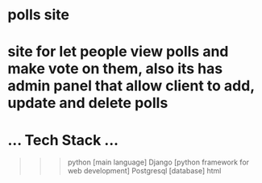 # polls site

# site for let people view polls and make vote on them, also its has admin panel that allow client to add, update and delete polls

# ... Tech Stack ... #
>>> python [main language]
>>> Django [python framework for web development]
>>> Postgresql [database]
>>> html
